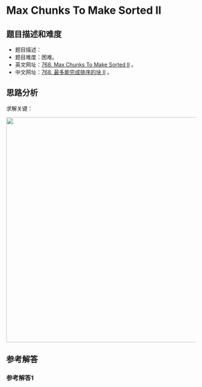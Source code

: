 # Max Chunks To Make Sorted II

## 题目描述和难度
+ 题目描述：
+ 题目难度：困难。
+ 英文网址：[768. Max Chunks To Make Sorted II](https://leetcode.com/problems/max-chunks-to-make-sorted-ii/description/)  。
+ 中文网址：[768. 最多能完成排序的块 II](https://leetcode-cn.com/problems/max-chunks-to-make-sorted-ii/description/)  。
## 思路分析
求解关键：

<img src="https://liweiwei1419.github.io/images/leetcode-solution/" width="600">

## 参考解答
### 参考解答1

```java

```